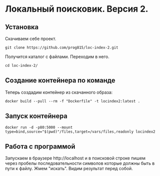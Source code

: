 # Локальный поисковик. Версия 2.

## Установка
Скачиваем себе проект.
```
git clone https://github.com/prog815/loc-index-2.git
```
Получится каталог с файлами. Переходим в него.
```
cd loc-index-2/
```

## Создание контейнера по команде

Теперь создадим контейнер из скачанного образа:

```
docker build --pull --rm -f "Dockerfile" -t locindex2:latest .
```

## Запуск контейнера

```
docker run -d -p80:5000 --mount type=bind,source="$(pwd)"/files,target=/vars/files,readonly locindex2
```

## Работа с программой

Запускаем в браузере http://localhost и в поисковой строке пишем через пробелы последовательности символов которые должны быть в пути к файлу. Жмем "искать". Видим результат перед собой.